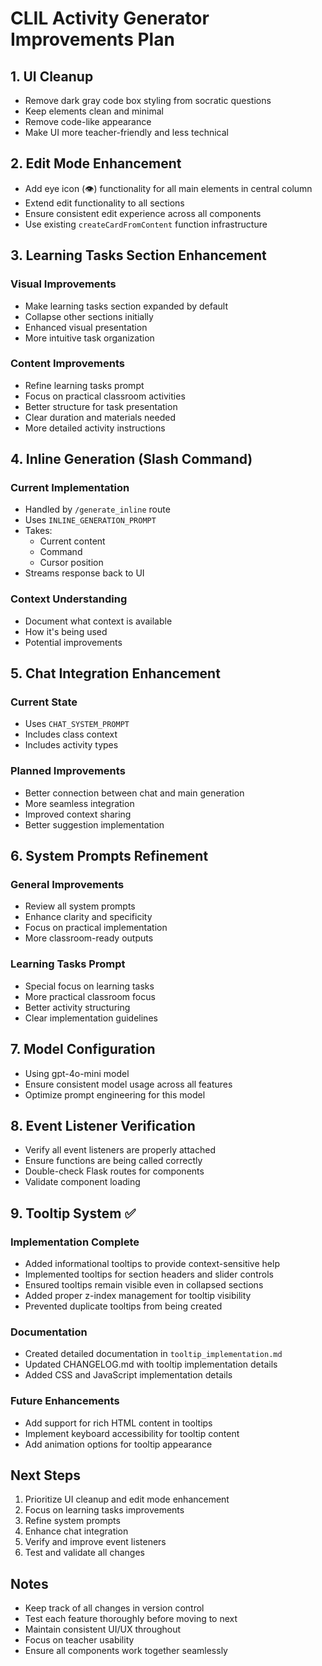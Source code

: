 # CLIL Activity Generator Improvements Plan

## 1. UI Cleanup
- Remove dark gray code box styling from socratic questions
- Keep elements clean and minimal
- Remove code-like appearance
- Make UI more teacher-friendly and less technical

## 2. Edit Mode Enhancement
- Add eye icon (👁️) functionality for all main elements in central column
- Extend edit functionality to all sections
- Ensure consistent edit experience across all components
- Use existing `createCardFromContent` function infrastructure

## 3. Learning Tasks Section Enhancement
### Visual Improvements
- Make learning tasks section expanded by default
- Collapse other sections initially
- Enhanced visual presentation
- More intuitive task organization

### Content Improvements
- Refine learning tasks prompt
- Focus on practical classroom activities
- Better structure for task presentation
- Clear duration and materials needed
- More detailed activity instructions

## 4. Inline Generation (Slash Command)
### Current Implementation
- Handled by `/generate_inline` route
- Uses `INLINE_GENERATION_PROMPT`
- Takes:
  - Current content
  - Command
  - Cursor position
- Streams response back to UI

### Context Understanding
- Document what context is available
- How it's being used
- Potential improvements

## 5. Chat Integration Enhancement
### Current State
- Uses `CHAT_SYSTEM_PROMPT`
- Includes class context
- Includes activity types

### Planned Improvements
- Better connection between chat and main generation
- More seamless integration
- Improved context sharing
- Better suggestion implementation

## 6. System Prompts Refinement
### General Improvements
- Review all system prompts
- Enhance clarity and specificity
- Focus on practical implementation
- More classroom-ready outputs

### Learning Tasks Prompt
- Special focus on learning tasks
- More practical classroom focus
- Better activity structuring
- Clear implementation guidelines

## 7. Model Configuration
- Using gpt-4o-mini model
- Ensure consistent model usage across all features
- Optimize prompt engineering for this model

## 8. Event Listener Verification
- Verify all event listeners are properly attached
- Ensure functions are being called correctly
- Double-check Flask routes for components
- Validate component loading

## 9. Tooltip System ✅
### Implementation Complete
- Added informational tooltips to provide context-sensitive help
- Implemented tooltips for section headers and slider controls
- Ensured tooltips remain visible even in collapsed sections
- Added proper z-index management for tooltip visibility
- Prevented duplicate tooltips from being created

### Documentation
- Created detailed documentation in `tooltip_implementation.md`
- Updated CHANGELOG.md with tooltip implementation details
- Added CSS and JavaScript implementation details

### Future Enhancements
- Add support for rich HTML content in tooltips
- Implement keyboard accessibility for tooltip content
- Add animation options for tooltip appearance

## Next Steps
1. Prioritize UI cleanup and edit mode enhancement
2. Focus on learning tasks improvements
3. Refine system prompts
4. Enhance chat integration
5. Verify and improve event listeners
6. Test and validate all changes

## Notes
- Keep track of all changes in version control
- Test each feature thoroughly before moving to next
- Maintain consistent UI/UX throughout
- Focus on teacher usability
- Ensure all components work together seamlessly 